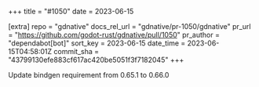 +++
title = "#1050"
date = 2023-06-15

[extra]
repo = "gdnative"
docs_rel_url = "gdnative/pr-1050/gdnative"
pr_url = "https://github.com/godot-rust/gdnative/pull/1050"
pr_author = "dependabot[bot]"
sort_key = 2023-06-15
date_time = 2023-06-15T04:58:01Z
commit_sha = "43799130efe883cf617ac420be5051f3f7182045"
+++

Update bindgen requirement from 0.65.1 to 0.66.0
